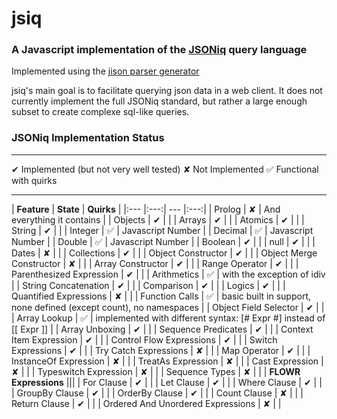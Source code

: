 # jsiq

### A Javascript implementation of the [JSONiq](http://www.jsoniq.org/) query language

Implemented using the [jison parser generator](https://www.google.com)

jsiq's main goal is to facilitate querying json data in a web client. It does not currently implement the full JSONiq standard, but rather a large enough subset to create complexe sql-like queries.

### JSONiq Implementation Status
-------------------

&#x2714; Implemented (but not very well tested)
&#x2718; Not Implemented
&#x2705; Functional with quirks

-------------------
| **Feature** | **State** | **Quirks** |
|:--- |:---:| --- |:---:|
| Prolog | &#x2718; | And everything it contains |
| Objects | &#x2714; | |
| Arrays | &#x2714; | |
| Atomics | &#x2714; | |
| String | &#x2714; | |
| Integer | &#x2705; | Javascript Number |
| Decimal | &#x2705; | Javascript Number |
| Double | &#x2705; | Javascript Number |
| Boolean | &#x2714; | |
| null | &#x2714; | |
| Dates | &#x2718; | |
| Collections | &#x2714; | |
| Object Constructor | &#x2714; | |
| Object Merge Constructor | &#x2718; | |
| Array Constructor | &#x2714; | |
| Range Operator | &#x2714; | |
| Parenthesized Expression | &#x2714; | |
| Arithmetics | &#x2705; | with the exception of idiv |
| String Concatenation | &#x2714; | |
| Comparison | &#x2714; | |
| Logics | &#x2714; | |
| Quantified Expressions | &#x2718; | |
| Function Calls | &#x2705; | basic built in support, none defined (except count), no namespaces |
| Object Field Selector | &#x2714; | |
| Array Lookup | &#x2705; | implemented with different syntax: [# Expr #] instead of [[ Expr ]] |
| Array Unboxing | &#x2714; | |
| Sequence Predicates | &#x2714; | |
| Context Item Expression | &#x2714; | |
| Control Flow Expressions | &#x2714; | |
| Switch Expressions | &#x2714; | |
| Try Catch Expressions | &#x2718; | |
| Map Operator | &#x2714; | |
| InstanceOf Expression | &#x2718; | |
| TreatAs Expression | &#x2718; | |
| Cast Expression | &#x2718; | |
| Typeswitch Expression | &#x2718; | |
| Sequence Types | &#x2718; | |
| **FLOWR Expressions** |||
| For Clause | &#x2714; | |
| Let Clause | &#x2714; | |
| Where Clause | &#x2714; | |
| GroupBy Clause | &#x2714; | |
| OrderBy Clause | &#x2714; | |
| Count Clause | &#x2718; | |
| Return Clause | &#x2714; | |
| Ordered And Unordered Expressions | &#x2718; | |